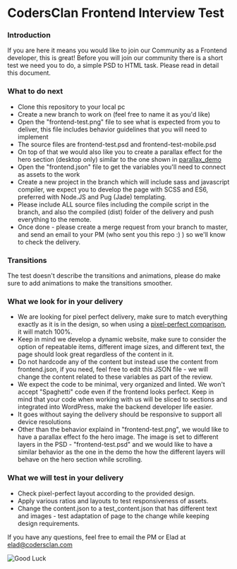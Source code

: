 # CodersClan Frontend Interview Test

### Introduction

If you are here it means you would like to join our Community as a Frontend developer, this is great!
Before you will join our community there is a short test we need you to do, a simple PSD to HTML task. Please read in detail this document.

### What to do next

- Clone this repository to your local pc
- Create a new branch to work on (feel free to name it as you'd like)
- Open the "frontend-test.png" file to see what is expected from you to deliver, this file includes behavior guidelines that you will need to implement
- The source files are frontend-test.psd and frontend-test-mobile.psd
- On top of that we would also like you to create a parallax effect for the hero section (desktop only) similar to the one shown in [parallax_demo](https://drive.google.com/file/d/1AY1pVKNKyBM_ktgCEOIq40r3E5o8_FmT/view?usp=sharing)
- Open the "frontend.json" file to get the variables you'll need to connect as assets to the work
- Create a new project in the branch which will include sass and javascript compiler, we expect you to develop the page with SCSS and ES6, preferred with Node.JS and Pug (Jade) templating.
- Please include ALL source files including the compile script in the branch, and also the compiled (dist) folder of the delivery and push everything to the remote.
- Once done - please create a merge request from your branch to master, and send an email to your PM (who sent you this repo :) ) so we'll know to check the delivery.

### Transitions

The test doesn't describe the transitions and animations, please do make sure to add animations to make the transitions smoother.

### What we look for in your delivery

- We are looking for pixel perfect delivery, make sure to match everything exactly as it is in the design, so when using a [pixel-perfect comparison](https://chrome.google.com/webstore/detail/perfectpixel-by-welldonec/dkaagdgjmgdmbnecmcefdhjekcoceebi?hl=en "pixel-perfect comparison"), it will match 100%.
- Keep in mind we develop a dynamic website, make sure to consider the option of repeatable items, different image sizes, and different text, the page should look great regardless of the content in it.
- Do not hardcode any of the content but instead use the content from frontend.json, if you need, feel free to edit this JSON file - we will change the content related to these variables as part of the review.
- We expect the code to be minimal, very organized and linted. We won't accept "Spaghetti" code even if the frontend looks perfect. Keep in mind that your code when working with us will be sliced to sections and integrated into WordPress, make the backend developer life easier.
- It goes without saying the delivery should be responsive to support all device resolutions
- Other than the behavior explaind in "frontend-test.png", we would like to have a parallax effect fo the hero image. The image is set to different layers in the PSD - "frontend-test.psd" and we would like to have a similar behavior as the one in the demo the how the different layers will behave on the hero section while scrolling.

### What we will test in your delivery

- Check pixel-perfect layout according to the provided design.
- Apply various ratios and layouts to test responsiveness of assets.
- Change the content.json to a test_content.json that has different text and images - test adaptation of page to the change while keeping design requirements.

If you have any questions, feel free to email the PM or Elad at elad@codersclan.com

![Good Luck](https://media.giphy.com/media/3oeSAz6FqXCKuNFX6o/giphy.gif "Good Luck")